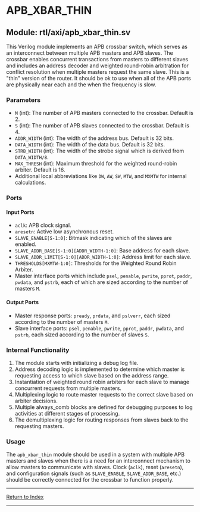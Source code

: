 # APB_XBAR_THIN

## Module: rtl/axi/apb_xbar_thin.sv

This Verilog module implements an APB crossbar switch, which serves as an interconnect between multiple APB masters and APB slaves. The crossbar enables concurrent transactions from masters to different slaves and includes an address decoder and weighted round-robin arbitration for conflict resolution when multiple masters request the same slave. This is a "thin" version of the router. It should be ok to use when all of the APB ports are physically near each and the when the frequency is slow.

### Parameters

- `M` (int): The number of APB masters connected to the crossbar. Default is 2.
- `S` (int): The number of APB slaves connected to the crossbar. Default is 4.
- `ADDR_WIDTH` (int): The width of the address bus. Default is 32 bits.
- `DATA_WIDTH` (int): The width of the data bus. Default is 32 bits.
- `STRB_WIDTH` (int): The width of the strobe signal which is derived from `DATA_WIDTH/8`.
- `MAX_THRESH` (int): Maximum threshold for the weighted round-robin arbiter. Default is 16.
- Additional local abbreviations like `DW`, `AW`, `SW`, `MTW`, and `MXMTW` for internal calculations.

### Ports

#### Input Ports

- `aclk`: APB clock signal.
- `aresetn`: Active low asynchronous reset.
- `SLAVE_ENABLE[S-1:0]`: Bitmask indicating which of the slaves are enabled.
- `SLAVE_ADDR_BASE[S-1:0][ADDR_WIDTH-1:0]`: Base address for each slave.
- `SLAVE_ADDR_LIMIT[S-1:0][ADDR_WIDTH-1:0]`: Address limit for each slave.
- `THRESHOLDS[MXMTW-1:0]`: Thresholds for the Weighted Round Robin Arbiter.
- Master interface ports which include `psel`, `penable`, `pwrite`, `pprot`, `paddr`, `pwdata`, and `pstrb`, each of which are sized according to the number of masters `M`.

#### Output Ports

- Master response ports: `pready`, `prdata`, and `pslverr`, each sized according to the number of masters `M`.
- Slave interface ports: `psel`, `penable`, `pwrite`, `pprot`, `paddr`, `pwdata`, and `pstrb`, each sized according to the number of slaves `S`.

### Internal Functionality

1. The module starts with initializing a debug log file.
2. Address decoding logic is implemented to determine which master is requesting access to which slave based on the address range.
3. Instantiation of weighted round robin arbiters for each slave to manage concurrent requests from multiple masters.
4. Multiplexing logic to route master requests to the correct slave based on arbiter decisions.
5. Multiple always_comb blocks are defined for debugging purposes to log activities at different stages of processing.
6. The demultiplexing logic for routing responses from slaves back to the requesting masters.

### Usage

The `apb_xbar_thin` module should be used in a system with multiple APB masters and slaves when there is a need for an interconnect mechanism to allow masters to communicate with slaves. Clock (`aclk`), reset (`aresetn`), and configuration signals (such as `SLAVE_ENABLE`, `SLAVE_ADDR_BASE`, etc.) should be correctly connected for the crossbar to function properly.

---

[Return to Index](index.md)

---
